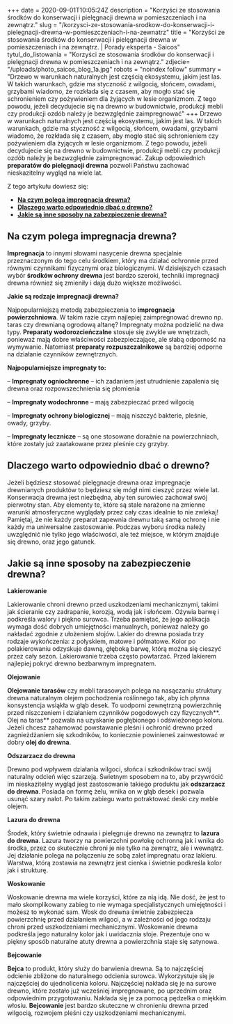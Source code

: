 +++
date = 2020-09-01T10:05:24Z
description = "Korzyści ze stosowania środków do konserwacji i pielęgnacji drewna w pomieszczeniach i na zewnątrz."
slug = "/korzysci-ze-stosowania-srodkow-do-konserwacji-i-pielegnacji-drewna-w-pomieszczeniach-i-na-zewnatrz"
title = "Korzyści ze stosowania środków do konserwacji i pielęgnacji drewna w pomieszczeniach i na zewnątrz. | Porady eksperta - Saicos"
tytul_do_listowania = "Korzyści ze stosowania środków do konserwacji i pielęgnacji drewna w pomieszczeniach i na zewnątrz."
zdjecie= "/uploads/photo_saicos_blog_1a.jpg"
robots = "noindex follow"
summary = "Drzewo w warunkach naturalnych jest częścią ekosystemu, jakim jest las. W takich warunkach, gdzie ma styczność z wilgocią, słońcem, owadami, grzybami wiadomo, że rozkłada się z czasem, aby mogło stać się schronieniem czy pożywieniem dla żyjących w lesie organizmom. Z tego powodu, jeżeli decydujecie się na drewno w budownictwie, produkcji mebli czy produkcji ozdób należy je bezwzględnie zaimpregnować"
+++
Drzewo w warunkach naturalnych jest częścią ekosystemu, jakim jest las. W takich warunkach, gdzie ma styczność z wilgocią, słońcem, owadami, grzybami wiadomo, że rozkłada się z czasem, aby mogło stać się schronieniem czy pożywieniem dla żyjących w lesie organizmom. Z tego powodu, jeżeli decydujecie się na drewno w budownictwie, produkcji mebli czy produkcji ozdób należy je bezwzględnie zaimpregnować. Zakup odpowiednich **preparatów do pielęgnacji drewna** pozwoli Państwu zachować nieskazitelny wygląd na wiele lat.

Z tego artykułu dowiesz się:

- [**Na czym polega impregnacja drewna?**](#na-czym-polega-impregnacja-drewna)
- [**Dlaczego warto odpowiednio dbać o drewno?**](#dlaczego-warto-odpowiednio-dbać-o-drewno)
- [**Jakie są inne sposoby na zabezpieczenie drewna?**](#jakie-są-inne-sposoby-na-zabezpieczenie-drewna)

**Na czym polega impregnacja drewna?**
--------------------------------------

**Impregnacja** to innymi słowami nasycenie drewna specjalnie przeznaczonym do tego celu środkiem, który ma działać ochronnie przed równymi czynnikami fizycznymi oraz biologicznymi. W dzisiejszych czasach wybór **środków ochrony drewna** jest bardzo szeroki, techniki impregnacji drewna również się zmieniły i dają dużo większe możliwości.

**Jakie są rodzaje impregnacji drewna?**

Najpopularniejszą metodą zabezpieczenia to **impregnacja powierzchniowa**. W takim razie czym najlepiej zaimpregnować drewno np. taras czy drewnianą ogrodową altanę? Impregnaty można podzielić na dwa typy. **Preparaty wodorozcieńczalne** stosuje się zwykle we wnętrzach, ponieważ mają dobre właściwości zabezpieczające, ale słabą odporność na wymywanie. Natomiast **preparaty rozpuszczalnikowe** są bardziej odporne na działanie czynników zewnętrznych.

**Najpopularniejsze impregnaty to:**

– **Impregnaty ogniochronne** – ich zadaniem jest utrudnienie zapalenia się drewna oraz rozpowszechnienia się płomienia

– **Impregnaty wodochronne** – mają zabezpieczać przed wilgocią

– **Impregnaty ochrony biologicznej** – mają niszczyć bakterie, pleśnie, owady, grzyby.

– **Impregnaty lecznicze** – są one stosowane doraźnie na powierzchniach, które zostały już zaatakowane przez pleśnie czy grzyby.

## **Dlaczego warto odpowiednio dbać o drewno?**

Jeżeli będziesz stosować pielęgnacje drewna oraz impregnacje drewnianych produktów to będziesz się mógł nimi cieszyć przez wiele lat. Konserwacja drewna jest niezbędna, aby ten surowiec zachował swój pierwotny stan. Aby elementy te, które są stale narażone na zmienne warunki atmosferyczne wyglądały przez cały czas idealnie to nie zwlekaj! Pamiętaj, że nie każdy preparat zapewnia drewnu taką samą ochronę i nie każdy ma uniwersalne zastosowanie. Podczas wyboru środka należy uwzględnić nie tylko jego właściwości, ale też miejsce, w którym znajduje się drewno, oraz jego gatunek.

## **Jakie są inne sposoby na zabezpieczenie drewna?**

**Lakierowanie**

Lakierowanie chroni drewno przed uszkodzeniami mechanicznymi, takimi jak ścieranie czy zadrapanie, korozją, wodą jak i słońcem. Ożywia barwę i podkreśla walory i piękno surowca. Trzeba pamiętać, że jego aplikacja wymaga dość dobrych umiejętności manualnych, ponieważ należy go nakładać zgodnie z ułożeniem słojów. Lakier do drewna posiada trzy rodzaje wykończenia: z połyskiem, matowe i półmatowe. Kolor po polakierowaniu odzyskuje dawną, głęboką barwę, którą można się cieszyć przez cały sezon. Lakierowanie trzeba często powtarzać. Przed lakierem najlepiej pokryć drewno bezbarwnym impregnatem.

**Olejowanie**

**Olejowanie tarasów** czy mebli tarasowych polega na nasączaniu struktury drewna naturalnym olejem pochodzenia roślinnego tak, aby ich płynna konsystencja wsiąkła w głąb desek. To uodporni zewnętrzną powierzchnię przed niszczeniem i działaniem czynników pogodowych czy fizycznych**. Olej na taras** pozwala na uzyskanie pogłębionego i odświeżonego koloru. Jeżeli chcesz zahamować powstawanie pleśni i ochronić drewno przed zagnieżdżaniem się szkodników, to koniecznie powinieneś zainwestować w dobry **olej do drewna**.

**Odszarzacz do drewna**

Drewno pod wpływem działania wilgoci, słońca i szkodników traci swój naturalny odcień więc szarzeją. Świetnym sposobem na to, aby przywrócić im nieskazitelny wygląd jest zastosowanie takiego produktu jak **odszarzacz do drewna**. Posiada on formę żelu, wnika on w głąb desek i pozwala usunąć szary nalot. Po takim zabiegu warto potraktować deski czy meble olejem.

**Lazura do drewna**

Środek, który świetnie odnawia i pielęgnuje drewno na zewnątrz to **lazura do drewna**. Lazura tworzy na powierzchni powłokę ochronną jak i wnika do środka, przez co skutecznie chroni je nie tylko na zewnątrz, ale i wewnątrz. Jej działanie polega na połączeniu ze sobą zalet impregnatu oraz lakieru. Warstwa, którą zostawia na zewnątrz jest cienka i świetnie podkreśla kolor jak i strukturę.

**Woskowanie**

Woskowanie drewna ma wiele korzyści, które za nią idą. Nie dość, że jest to mało skomplikowany zabieg to nie wymaga specjalistycznych umiejętności i możesz to wykonać sam. Wosk do drewna świetnie zabezpiecza powierzchnię przed działaniem wilgoci, a w zależności od jego rodzaju chroni przed uszkodzeniami mechanicznymi. Woskowanie drewna podkreśla jego naturalny kolor jak i uwidacznia słoje. Prezentuje ono w piękny sposób naturalne atuty drewna a powierzchnia staje się satynowa.

**Bejcowanie**

**Bejca** to produkt, który służy do barwienia drewna. Są to najczęściej odcienie zbliżone do naturalnego odcienia surowca. Wykorzystuje się je najczęściej do ujednolicenia koloru. Najczęściej nakłada się je na surowe drewno, które zostało już wcześniej impregnowane, po uprzednim oraz odpowiednim przygotowaniu. Nakłada się je za pomocą pędzelka o miękkim włosiu. **Bejcowanie** jest bardzo skuteczne w chronieniu drewna przed wilgocią, rozwojem pleśni czy uszkodzeniami mechanicznymi.